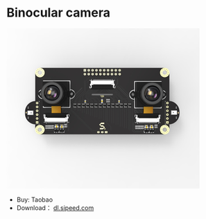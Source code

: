 Binocular camera
=======

![Binocular camera](../../assets/binocular.png)


* Buy: Taobao
* Download： [dl.sipeed.com](http://dl.sipeed.com/)



